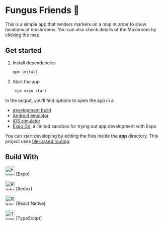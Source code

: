# Fungus Friends 🍄

This is a simple app that renders markers on a map in order to show locations of mushrooms. You can also check details of the Mushroom by clicking the map.

## Get started

1. Install dependencies

   ```bash
   npm install
   ```

2. Start the app

   ```bash
    npx expo start
   ```

In the output, you'll find options to open the app in a

- [development build](https://docs.expo.dev/develop/development-builds/introduction/)
- [Android emulator](https://docs.expo.dev/workflow/android-studio-emulator/)
- [iOS simulator](https://docs.expo.dev/workflow/ios-simulator/)
- [Expo Go](https://expo.dev/go), a limited sandbox for trying out app development with Expo

You can start developing by editing the files inside the **app** directory. This project uses [file-based routing](https://docs.expo.dev/router/introduction).

## Build With

<img  alt="Expo" width="30px" src="https://avatars.githubusercontent.com/u/12504344?s=40&v=4" /> [Expo]

<img  alt="Redux" width="30px" src="https://avatars.githubusercontent.com/u/13142323?s=40&v=4" /> [Redux]

<img  alt="React Native" width="30px" src="https://cdn4.iconfinder.com/data/icons/logos-3/600/React.js_logo-512.png" /> [React Native]

<img  alt="TypeScript" width="30px" src="https://upload.wikimedia.org/wikipedia/commons/4/4c/Typescript_logo_2020.svg" /> [TypeScript]

